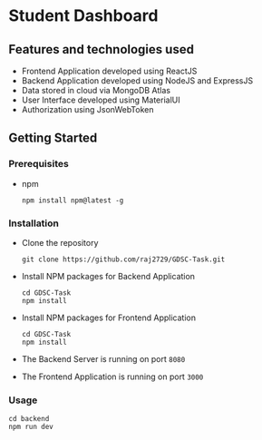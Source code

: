 # Student Dashboard

## Features and technologies used

- Frontend Application developed using ReactJS
- Backend Application developed using NodeJS and ExpressJS
- Data stored in cloud via MongoDB Atlas
- User Interface developed using MaterialUI
- Authorization using JsonWebToken

<!-- GETTING STARTED -->

## Getting Started

### Prerequisites

- npm
  ```
  npm install npm@latest -g
  ```

### Installation

- Clone the repository
  ```
  git clone https://github.com/raj2729/GDSC-Task.git
  ```
- Install NPM packages for Backend Application

  ```
  cd GDSC-Task
  npm install
  ```

- Install NPM packages for Frontend Application

  ```
  cd GDSC-Task
  npm install
  ```

- The Backend Server is running on port `8080`
- The Frontend Application is running on port `3000`

### Usage

```
cd backend
npm run dev
```
